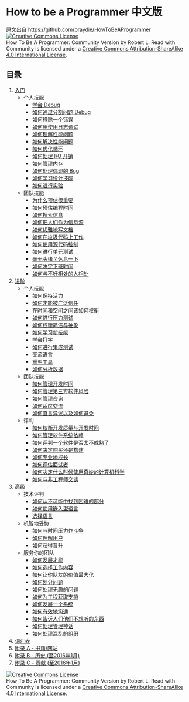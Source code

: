 # How to be a Programmer 中文版
[//]: # (Version:1.0.0)
原文出自 https://github.com/braydie/HowToBeAProgrammer
<a rel="license" href="http://creativecommons.org/licenses/by-sa/4.0/"><img alt="Creative Commons License" style="border-width:0" src="https://i.creativecommons.org/l/by-sa/4.0/88x31.png" /></a><br /><span xmlns:dct="http://purl.org/dc/terms/" href="http://purl.org/dc/dcmitype/Text" property="dct:title" rel="dct:type">How To Be A Programmer: Community Version</span> by <span xmlns:cc="http://creativecommons.org/ns#" property="cc:attributionName">Robert L. Read with Community</span> is licensed under a <a rel="license" href="http://creativecommons.org/licenses/by-sa/4.0/">Creative Commons Attribution-ShareAlike 4.0 International License</a>.

## 目录

1. [入门](1-Beginner/README.md)
	- 个人技能
		- [学会 Debug](1-Beginner/Personal-Skills/01-Learn-To-Debug.md)
		- [如何通过分割问题 Debug](1-Beginner/Personal-Skills/02-How-to-Debug-by-Splitting-the-Problem-Space.md)
		- [如何移除一个错误](1-Beginner/Personal-Skills/03-How-to-Remove-an-Error.md)
		- [如何用使用日志调试](1-Beginner/Personal-Skills/04-How-to-Debug-Using-a-Log.md)
		- [如何理解性能问题](1-Beginner/Personal-Skills/05-How-to-Understand-Performance-Problems.md)
		- [如何解决性能问题](1-Beginner/Personal-Skills/06-How-to-Fix-Performance-Problems.md)
		- [如何优化循环](1-Beginner/Personal-Skills/07-How-to-Optimize-Loops.md)
		- [如何处理 I/O 开销](1-Beginner/Personal-Skills/08-How-to-Deal-with-IO-Expense.md)
		- [如何管理内存](1-Beginner/Personal-Skills/09-How-to-Manage-Memory.md)
		- [如何处理偶现的 Bug](1-Beginner/Personal-Skills/10-How-to-Deal-with-Intermittent-Bugs.md)
		- [如何学习设计技能](1-Beginner/Personal-Skills/11-How-to-Learn-Design-Skills.md)
		- [如何进行实验](1-Beginner/Personal-Skills/12-How-to-Conduct-Experiments.md)
	- 团队技能
		- [为什么预估很重要](1-Beginner/Team-Skills/01-Why-Estimation-is-Important.md)
		- [如何预估编程时间](1-Beginner/Team-Skills/02-How-to-Estimate-Programming-Time.md)
		- [如何搜索信息](1-Beginner/Team-Skills/03-How-to-Find-Out-Information.md)
		- [如何把人们作为信息源](1-Beginner/Team-Skills/04-How-to-Utilize-People-as-Information-Sources.md)
		- [如何优雅地写文档](1-Beginner/Team-Skills/05-How-to-Document-Wisely.md)
		- [如何在垃圾代码上工作](1-Beginner/Team-Skills/06-How-to-Work-with-Poor-Code.md)
		- [如何使用源代码控制](1-Beginner/Team-Skills/07-How-to-Use-Source-Code-Control.md)
		- [如何进行单元测试](1-Beginner/Team-Skills/08-How-to-Unit-Test.md)
		- [毫无头绪？休息一下](1-Beginner/Team-Skills/09-Take-Breaks-when-Stumped.md)
		- [如何决定下班时间](1-Beginner/Team-Skills/10-How-to-Recognize-When-to-Go-Home.md)
		- [如何与不好相处的人相处](1-Beginner/Team-Skills/11-How-to-Deal-with-Difficult-People.md)
2. [进阶](2-Intermediate/README.md)
	- 个人技能
		- [如何保持活力](2-Intermediate/Personal-Skills/01-How-to-Stay-Motivated.md)
		- [如何才能被广泛信任](2-Intermediate/Personal-Skills/02-How-to-be-Widely-Trusted.md)
		- [在时间和空间之间该如何权衡](2-Intermediate/Personal-Skills/03-How-to-Tradeoff-Time-vs-Space.md)
		- [如何进行压力测试](2-Intermediate/Personal-Skills/04-How-to-Stress-Test.md)
		- [如何权衡简洁与抽象](2-Intermediate/Personal-Skills/05-How-to-Balance-Brevity-and-Abstraction.md)
		- [如何学习新技能](2-Intermediate/Personal-Skills/06-How-to-Learn-New-Skills.md)
		- [学会打字](2-Intermediate/Personal-Skills/07-Learn-to-Type.md)
		- [如何进行集成测试](2-Intermediate/Personal-Skills/08-How-to-Do-Integration-Testing.md)
		- [交流语言](2-Intermediate/Personal-Skills/09-Communication-Languages.md)
		- [重型工具](2-Intermediate/Personal-Skills/10-Heavy-Tools.md)
		- [如何分析数据](2-Intermediate/Personal-Skills/11-How-to-analyze-data.md)
	- 团队技能
		- [如何管理开发时间](2-Intermediate/Team-Skills/01-How-to-Manage-Development-Time.md)
		- [如何管理第三方软件风险](2-Intermediate/Team-Skills/02-How-to-Manage-Third-Party-Software-Risks.md)
		- [如何管理咨询](2-Intermediate/Team-Skills/03-How-to-Manage-Consultants.md)
		- [如何适度交流](2-Intermediate/Team-Skills/04-How-to-Communicate-the-Right-Amount.md)
		- [如何直言异议以及如何避免](2-Intermediate/Team-Skills/05-How-to-Disagree-Honestly-and-Get-Away-with-It.md)
	- 评判
		- [如何权衡开发质量与开发时间](2-Intermediate/Judgment/01-How-to-Tradeoff-Quality-Against-Development-Time.md)
		- [如何管理软件系统依赖](2-Intermediate/Judgment/02-How-to-Manage-Software-System-Dependence.md)
		- [如何评判一个软件是否太不成熟了](2-Intermediate/Judgment/03-How-to-Decide-if-Software-is-Too-Immature.md)
		- [如何决定购买还是构建](2-Intermediate/Judgment/04-How-to-Make-a-Buy-vs-Build-Decision.md)
		- [如何专业地成长](2-Intermediate/Judgment/05-How-to-Grow-Professionally.md)
		- [如何评估面试者](2-Intermediate/Judgment/06-How-to-Evaluate-Interviewees.md)
		- [如何决定什么时候使用奇妙的计算机科学](2-Intermediate/Judgment/07-How-to-Know-When-to-Apply-Fancy-Computer-Science.md)
		- [如何与非工程师交谈](2-Intermediate/Judgment/08-How-to-Talk-to-Non-Engineers.md)
3. [高级](3-Advanced/README.md)
	- 技术评判
		- [如何从不可能中找到困难的部分](3-Advanced/Technical-Judgment/01-How-to-Tell-the-Hard-From-the-Impossible.md)
		- [如何使用嵌入型语言](3-Advanced/Technical-Judgment/02-How-to-Utilize-Embedded-Languages.md)
		- [选择语言](3-Advanced/Technical-Judgment/03-Choosing-Languages.md)
	- 机智地妥协
		- [如何与时间压力作斗争](3-Advanced/Compromising-Wisely/01-How-to-Fight-Schedule-Pressure.md)
		- [如何理解用户](3-Advanced/Compromising-Wisely/02-How-to-Understand-the-User.md)
		- [如何获得晋升](3-Advanced/Compromising-Wisely/03-How-to-Get-a-Promotion.md)
	- 服务你的团队
		- [如何发展才能](3-Advanced/Serving-Your-Team/01-How-to-Develop-Talent.md)
		- [如何选择工作内容](3-Advanced/Serving-Your-Team/02-How-to-Choose-What-to-Work-On.md)
		- [如何让你队友的价值最大化](3-Advanced/Serving-Your-Team/03-How-to-Get-the-Most-From-Your-Teammates.md)
		- [如何划分问题](3-Advanced/Serving-Your-Team/04-How-to-Divide-Problems-Up.md)
		- [如何处理无趣的问题](3-Advanced/Serving-Your-Team/05-How-to-Handle-Boring-Tasks.md)
		- [如何为工程获取支持](3-Advanced/Serving-Your-Team/06-How-to-Gather-Support-for-a-Project.md)
		- [如何发展一个系统](3-Advanced/Serving-Your-Team/07-How-to-Grow-a-System.md)
		- [如何有效地沟通](3-Advanced/Serving-Your-Team/08-How-to-Communicate-Well.md)
		- [如何告诉人们他们不想听的东西](3-Advanced/Serving-Your-Team/09-How-to-Tell-People-Things-They-Dont-Want-to-Hear.md)
		- [如何处理管理神话](3-Advanced/Serving-Your-Team/10-How-to-Deal-with-Managerial-Myths.md)
		- [如何处理混乱的组织](3-Advanced/Serving-Your-Team/11-How-to-Deal-with-Organizational-Chaos.md)
4. [词汇表](4-Glossary.md)
5. [附录 A - 书籍/网站](5-Bibliography.md)
6. [附录 B - 历史 (至2016年1月)](6-History.md)
6. [附录 C - 贡献 (至2016年1月)](7-Contributions.md)


<a rel="license" href="http://creativecommons.org/licenses/by-sa/4.0/"><img alt="Creative Commons License" style="border-width:0" src="https://i.creativecommons.org/l/by-sa/4.0/88x31.png" /></a><br /><span xmlns:dct="http://purl.org/dc/terms/" href="http://purl.org/dc/dcmitype/Text" property="dct:title" rel="dct:type">How To Be A Programmer: Community Version</span> by <span xmlns:cc="http://creativecommons.org/ns#" property="cc:attributionName">Robert L. Read with Community</span> is licensed under a <a rel="license" href="http://creativecommons.org/licenses/by-sa/4.0/">Creative Commons Attribution-ShareAlike 4.0 International License</a>.
